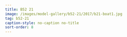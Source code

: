 ```yaml
---
title: B52 21
image: /images/model-gallery/b52-21/2017/b21-boat1.jpg
tag: b52-21
caption-style: no-caption no-title
sort-order: 8
---
```

